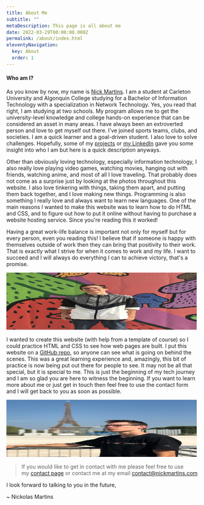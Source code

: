 ```yaml
---
title: About Me
subtitle: ""
metaDescription: This page is all about me
date: 2022-03-29T00:00:00.000Z
permalink: /about/index.html
eleventyNavigation:
  key: About
  order: 1
---
```

#### Who am I?

As you know by now, my name is [Nick Martins](https://www.linkedin.com/in/nickmartins/). I am a student at Carleton University and Algonquin College studying for a Bachelor of Information Technology with a specialization in Network Technology. Yes, you read that right, I am studying at two schools. My program allows me to get the university-level knowledge and college hands-on experience that can be considered an asset in many areas. I have always been an extroverted person and love to get myself out there. I've joined sports teams, clubs, and societies. I am a quick learner and a goal-driven student. I also love to solve challenges. Hopefully, some of my [projects](https://nickmartins.netlify.app/projects/) or [my LinkedIn](https://www.linkedin.com/in/nickmartins/) gave you some insight into who I am but here is a quick description anyways.

Other than obviously loving technology, especially information technology, I also really love playing video games, watching movies, hanging out with friends, watching anime, and most of all I love traveling. That probably does not come as a surprise just by looking at the photos throughout this website. I also love tinkering with things, taking them apart, and putting them back together, and I love making new things. Programming is also something I really love and always want to learn new languages. One of the main reasons I wanted to make this website was to learn how to do HTML and CSS, and to figure out how to put it online without having to purchase a website hosting service. Since you're reading this it worked!

Having a great work-life balance is important not only for myself but for every person, even you reading this! I believe that if someone is happy with themselves outside of work then they can bring that positivity to their work. That is exactly what I strive for when it comes to work and my life. I want to succeed and I will always do everything I can to achieve victory, that's a promise.

<img src="/static/img/img_2272.jpg" width="500" height="150" class="center">

I wanted to create this website (with help from a template of course) so I could practice HTML and CSS to see how web pages are built. I put this website on a [GitHub repo](https://github.com/nick-martins/nickmar-netlify-website), so anyone can see what is going on behind the scenes. This was a great learning experience and, amazingly, this bit of practice is now being put out there for people to see. It may not be all that special, but it is special to me. This is just the beginning of my tech journey and I am so glad you are here to witness the beginning. If you want to learn more about me or just get in touch then feel free to use the contact form and I will get back to you as soon as possible.

<img src="/static/img/img_9822.jpg" width="500" height="150" class="center">

> If you would like to get in contact with me please feel free to use my [contact page](https://www.nickmartins.com/contact/) or contact me at my email contact@nickmartins.com

I look forward to talking to you in the future,

~ Nickolas Martins